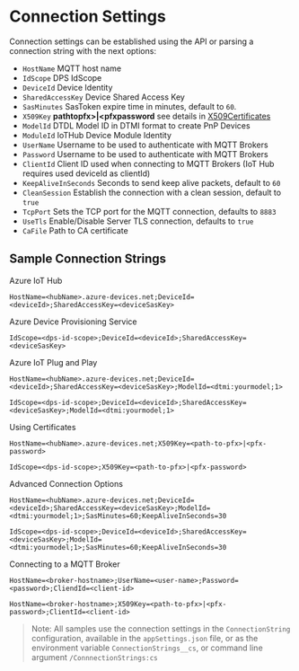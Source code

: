 # Connection Settings

Connection settings can be established using the API or parsing a connection string with the next options:

- `HostName` MQTT host name
- `IdScope` DPS IdScope 
- `DeviceId` Device Identity 
- `SharedAccessKey` Device Shared Access Key
- `SasMinutes` SasToken expire time in minutes, default to `60`.
- `X509Key` __pathtopfx>|<pfxpassword__  see details in [X509Certificates](X509Certificates.md)
- `ModelId` DTDL Model ID in DTMI format to create PnP Devices
- `ModuleId` IoTHub Device Module Identity
- `UserName` Username to be used to authenticate with MQTT Brokers
- `Password` Username to be used to authenticate with MQTT Brokers
- `ClientId` Client ID used when connecting to MQTT Brokers (IoT Hub requires used deviceId as clientId)
- `KeepAliveInSeconds` Seconds to send keep alive packets, default to `60`
- `CleanSession` Establish the connection with a clean session, default to `true`
- `TcpPort` Sets the TCP port for the MQTT connection, defaults to `8883`
- `UseTls` Enable/Disable Server TLS connection, defaults to `true`
- `CaFile` Path to CA certificate

## Sample Connection Strings

Azure IoT Hub

```
HostName=<hubName>.azure-devices.net;DeviceId=<deviceId>;SharedAccessKey=<deviceSasKey>
```

Azure Device Provisioning Service

```
IdScope=<dps-id-scope>;DeviceId=<deviceId>;SharedAccessKey=<deviceSasKey>
```

Azure IoT Plug and Play

```
HostName=<hubName>.azure-devices.net;DeviceId=<deviceId>;SharedAccessKey=<deviceSasKey>;ModelId=<dtmi:yourmodel;1>

IdScope=<dps-id-scope>;DeviceId=<deviceId>;SharedAccessKey=<deviceSasKey>;ModelId=<dtmi:yourmodel;1>
```

Using Certificates

```
HostName=<hubName>.azure-devices.net;X509Key=<path-to-pfx>|<pfx-password>

IdScope=<dps-id-scope>;X509Key=<path-to-pfx>|<pfx-password>
```

Advanced Connection Options

```
HostName=<hubName>.azure-devices.net;DeviceId=<deviceId>;SharedAccessKey=<deviceSasKey>;ModelId=<dtmi:yourmodel;1>;SasMinutes=60;KeepAliveInSeconds=30

IdScope=<dps-id-scope>;DeviceId=<deviceId>;SharedAccessKey=<deviceSasKey>;ModelId=<dtmi:yourmodel;1>;SasMinutes=60;KeepAliveInSeconds=30
```

Connecting to a MQTT Broker

```
HostName=<broker-hostname>;UserName=<user-name>;Password=<password>;CliendId=<client-id>

HostName=<broker-hostname>;X509Key=<path-to-pfx>|<pfx-password>;ClientId=<client-id>
```


> Note: All samples use the connection settings in the `ConnectionString` configuration, available in the `appSettings.json` file, or as the environment variable `ConnectionStrings__cs`, or command line argument `/ConnnectionStrings:cs`